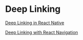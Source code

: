 # Deep Linking
<!--- 1 Articles-->
[Deep Linking in React Native](https://tech.decisiv.com/deep-linking-in-react-native-bf294da045db)

[Deep Linking with React Navigation](https://reactnavigation.org/docs/en/deep-linking.html)
